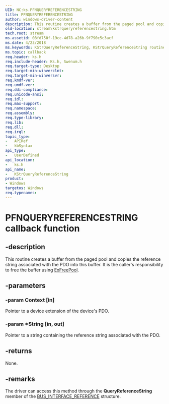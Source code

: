 ```yaml
---
UID: NC:ks.PFNQUERYREFERENCESTRING
title: PFNQUERYREFERENCESTRING
author: windows-driver-content
description: This routine creates a buffer from the paged pool and copies the reference string associated with the PDO into this buffer. It is the caller's responsibility to free the buffer using ExFreePool.
old-location: stream\kstrqueryreferencestring.htm
tech.root: stream
ms.assetid: 08fd750f-19cc-4d78-a26b-9f790c5c3acf
ms.date: 4/23/2018
ms.keywords: KStrQueryReferenceString, KStrQueryReferenceString routine [Streaming Media Devices], PFNQUERYREFERENCESTRING, ks/KStrQueryReferenceString, ksfunc_ce750f42-efeb-4861-b451-ef0f8be40f9a.xml, stream.kstrqueryreferencestring
ms.topic: callback
req.header: ks.h
req.include-header: Ks.h, Swenum.h
req.target-type: Desktop
req.target-min-winverclnt: 
req.target-min-winversvr: 
req.kmdf-ver: 
req.umdf-ver: 
req.ddi-compliance: 
req.unicode-ansi: 
req.idl: 
req.max-support: 
req.namespace: 
req.assembly: 
req.type-library: 
req.lib: 
req.dll: 
req.irql: 
topic_type:
-	APIRef
-	kbSyntax
api_type:
-	UserDefined
api_location:
-	ks.h
api_name:
-	KStrQueryReferenceString
product:
- Windows
targetos: Windows
req.typenames: 
---
```


# PFNQUERYREFERENCESTRING callback function


## -description


This routine creates a buffer from the paged pool and copies the reference string associated with the PDO into this buffer. It is the caller's responsibility to free the buffer using <a href="https://msdn.microsoft.com/library/windows/hardware/ff544590">ExFreePool</a>.


## -parameters




### -param Context [in]

Pointer to a device extension of the device's PDO.


### -param *String [in, out]

Pointer to a string containing the reference string associated with the PDO.


## -returns



None.




## -remarks



The driver can access this method through the <b>QueryReferenceString</b> member of the <a href="https://msdn.microsoft.com/library/windows/hardware/ff557584">BUS_INTERFACE_REFERENCE</a> structure.



